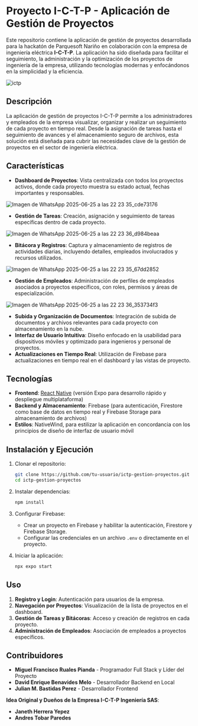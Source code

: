 # Proyecto I-C-T-P - Aplicación de Gestión de Proyectos

Este repositorio contiene la aplicación de gestión de proyectos desarrollada para la hackatón de Parquesoft Nariño en colaboración con la empresa de ingeniería eléctrica **I-C-T-P**. La aplicación ha sido diseñada para facilitar el seguimiento, la administración y la optimización de los proyectos de ingeniería de la empresa, utilizando tecnologías modernas y enfocándonos en la simplicidad y la eficiencia.

![ictp](https://github.com/user-attachments/assets/aafc058c-0989-414a-ba42-2778c7b6e756)

## Descripción

La aplicación de gestión de proyectos I-C-T-P permite a los administradores y empleados de la empresa visualizar, organizar y realizar un seguimiento de cada proyecto en tiempo real. Desde la asignación de tareas hasta el seguimiento de avances y el almacenamiento seguro de archivos, esta solución está diseñada para cubrir las necesidades clave de la gestión de proyectos en el sector de ingeniería eléctrica.

## Características

- **Dashboard de Proyectos**: Vista centralizada con todos los proyectos activos, donde cada proyecto muestra su estado actual, fechas importantes y responsables.

![Imagen de WhatsApp 2025-06-25 a las 22 23 35_cde73176](https://github.com/user-attachments/assets/7b3d6954-0403-403c-9894-89a93eed92da)

- **Gestión de Tareas**: Creación, asignación y seguimiento de tareas específicas dentro de cada proyecto.

![Imagen de WhatsApp 2025-06-25 a las 22 23 36_d984beaa](https://github.com/user-attachments/assets/bf7f1440-7423-45a3-9f81-85bc3a56c4f9)
  
- **Bitácora y Registros**: Captura y almacenamiento de registros de actividades diarias, incluyendo detalles, empleados involucrados y recursos utilizados.

![Imagen de WhatsApp 2025-06-25 a las 22 23 35_67dd2852](https://github.com/user-attachments/assets/c1ed1e27-5e24-4350-bb5d-2fa7f2c9fab0)
  
- **Gestión de Empleados**: Administración de perfiles de empleados asociados a proyectos específicos, con roles, permisos y áreas de especialización.

![Imagen de WhatsApp 2025-06-25 a las 22 23 36_353734f3](https://github.com/user-attachments/assets/e100841b-a331-4ef9-b663-9e744488985b)

- **Subida y Organización de Documentos**: Integración de subida de documentos y archivos relevantes para cada proyecto con almacenamiento en la nube.
- **Interfaz de Usuario Intuitiva**: Diseño enfocado en la usabilidad para dispositivos móviles y optimizado para ingenieros y personal de proyectos.
- **Actualizaciones en Tiempo Real**: Utilización de Firebase para actualizaciones en tiempo real en el dashboard y las vistas de proyecto.

## Tecnologías

- **Frontend**: [React Native](https://reactnative.dev/) (versión Expo para desarrollo rápido y despliegue multiplataforma)
- **Backend y Almacenamiento**: Firebase (para autenticación, Firestore como base de datos en tiempo real y Firebase Storage para almacenamiento de archivos)
- **Estilos**: NativeWind, para estilizar la aplicación en concordancia con los principios de diseño de interfaz de usuario móvil

## Instalación y Ejecución

1. Clonar el repositorio:

    ```bash
    git clone https://github.com/tu-usuario/ictp-gestion-proyectos.git
    cd ictp-gestion-proyectos
    ```

2. Instalar dependencias:

    ```bash
    npm install
    ```

3. Configurar Firebase:

    - Crear un proyecto en Firebase y habilitar la autenticación, Firestore y Firebase Storage.
    - Configurar las credenciales en un archivo `.env` o directamente en el proyecto.

4. Iniciar la aplicación:

    ```bash
    npx expo start
    ```

## Uso

1. **Registro y Login**: Autenticación para usuarios de la empresa.
2. **Navegación por Proyectos**: Visualización de la lista de proyectos en el dashboard.
3. **Gestión de Tareas y Bitácoras**: Acceso y creación de registros en cada proyecto.
4. **Administración de Empleados**: Asociación de empleados a proyectos específicos.

## Contribuidores

- **Miguel Francisco Ruales Pianda** - Programador Full Stack y Líder del Proyecto
- **David Enrique Benavides Melo** - Desarrollador Backend en Local
- **Julian M. Bastidas Perez** - Desarrollador Frontend

**Idea Original y Dueños de la Empresa I-C-T-P Ingeniería SAS**:
- **Janeth Herrera Yepez**
- **Andres Tobar Paredes**
